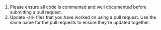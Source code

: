 1. Please ensure all code is commented and well documented before submitting a pull request.
2. Update -all- files that you have worked on using a pull request. Use the same name for the pull requests to ensure they're updated together. 
 
